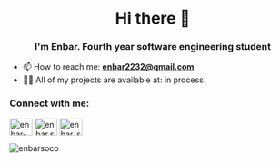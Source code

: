 <h1 align="center">Hi there 👋</h1>
<h3 align="center">I'm Enbar. Fourth year software engineering student</h3>

- 📫 How to reach me: **enbar2232@gmail.com**
- 👨‍💻 All of my projects are available at: in process

<h3 align="left">Connect with me:</h3>
<p align="left">
<a href="https://linkedin.com/in/enbar-socolovsky-b2514220a/" target="blank"><img align="center" src="https://raw.githubusercontent.com/rahuldkjain/github-profile-readme-generator/master/src/images/icons/Social/linked-in-alt.svg" alt="enbar-socolovsky" height="30" width="40" /></a>
<a href="https://fb.com/enbar.sokolovsky" target="blank"><img align="center" src="https://raw.githubusercontent.com/rahuldkjain/github-profile-readme-generator/master/src/images/icons/Social/facebook.svg" alt="enbar.socolovsky" height="30" width="40" /></a>
<a href="https://instagram.com/enbar_soco" target="blank"><img align="center" src="https://raw.githubusercontent.com/rahuldkjain/github-profile-readme-generator/master/src/images/icons/Social/instagram.svg" alt="enbar_soco" height="30" width="40" /></a>
</p>

<p><img align="center" src="https://github-readme-stats.vercel.app/api/top-langs?username=enbarsoco&show_icons=true&locale=en&layout=compact" alt="enbarsoco" /></p>
